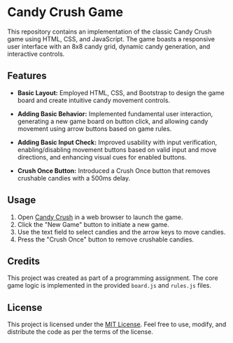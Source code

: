 # Candy Crush Game

This repository contains an implementation of the classic Candy Crush game using HTML, CSS, and JavaScript. The game boasts a responsive user interface with an 8x8 candy grid, dynamic candy generation, and interactive controls.

## Features

- **Basic Layout:** Employed HTML, CSS, and Bootstrap to design the game board and create intuitive candy movement controls.

- **Adding Basic Behavior:** Implemented fundamental user interaction, generating a new game board on button click, and allowing candy movement using arrow buttons based on game rules.

- **Adding Basic Input Check:** Improved usability with input verification, enabling/disabling movement buttons based on valid input and move directions, and enhancing visual cues for enabled buttons.

- **Crush Once Button:** Introduced a Crush Once button that removes crushable candies with a 500ms delay.

## Usage

1. Open [Candy Crush](https://codex-y.github.io/Candy-Crush/) in a web browser to launch the game.
2. Click the "New Game" button to initiate a new game.
3. Use the text field to select candies and the arrow keys to move candies.
4. Press the "Crush Once" button to remove crushable candies.

## Credits

This project was created as part of a programming assignment. The core game logic is implemented in the provided `board.js` and `rules.js` files.

## License

This project is licensed under the [MIT License](LICENSE.md). Feel free to use, modify, and distribute the code as per the terms of the license.
